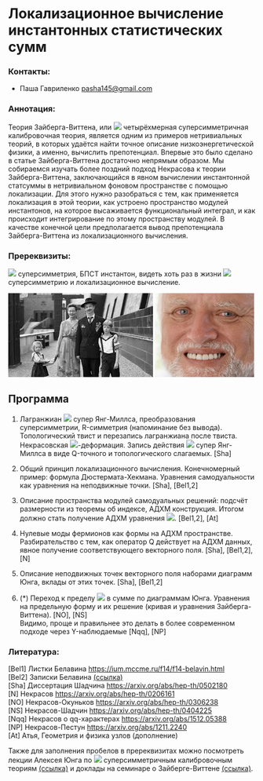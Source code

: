 # Локализационное вычисление инстантонных статистических сумм

### Контакты:
* Паша Гавриленко <pasha145@gmail.com>

### Аннотация:
Теория Зайберга-Виттена, или <img src="https://render.githubusercontent.com/render/math?math=\mathcal N=2"> четырёхмерная суперсимметричная калибровочная теория, является одним из примеров нетривиальных теорий, в которых удаётся найти точное описание низкоэнергетической физики, а именно, вычислить препотенциал. Впервые это было сделано в статье Зайберга-Виттена достаточно непрямым образом. Мы собираемся изучать более поздний подход Некрасова к теории Зайберга-Виттена, заключающийся в явном вычислении инстантонной статсуммы в нетривиальном фоновом пространстве с помощью локализации. Для этого нужно разобраться с тем, как применяется локализация в этой теории, как устроено пространство модулей инстантонов, на которое высаживается функциональный интеграл, и как происходит интегрирование по этому пространству модулей. В качестве конечной цели предполагается вывод препотенциала Зайберга-Виттена из локализационного вычисления.

### Пререквизиты:
<img src="https://render.githubusercontent.com/render/math?math=\mathcal N=1"> суперсимметрия, БПСТ инстантон, видеть хоть раз в жизни <img src="https://render.githubusercontent.com/render/math?math=\mathcal N=2"> суперсимметрию и локализационное вычисление.

<img src="./02.jpeg"> <img src="./03.jpg"> 

## Программа

1. Лагранжиан <img src="https://render.githubusercontent.com/render/math?math=\mathcal N=2"> супер Янг-Миллса, преобразования суперсимметрии, R-симметрия (напоминание без вывода). Топологический твист и перезапись лагранжиана после твиста. Некрасовская <img src="https://render.githubusercontent.com/render/math?math=\epsilon">-деформация. Запись действия <img src="https://render.githubusercontent.com/render/math?math=\mathcal N=2"> супер Янг-Миллса в виде Q-точного и топологического слагаемых.  [Sha]


2. Общий принцип локализационного вычисления. Конечномерный пример: формула Дюстермата-Хекмана. Уравнения самодуальности как уравнения на неподвижные точки. [Sha], [Bel1,2]


3. Описание пространства модулей самодуальных решений: подсчёт размерности из теоремы об индексе, АДХМ конструкция. Итогом должно стать получение АДХМ уравнения <img src="https://render.githubusercontent.com/render/math?math=[B_1,B_2]%2B IJ=0">. [Bel1,2], [At]


4. Нулевые моды фермионов как формы на АДХМ пространстве. Разбирательство с тем, как оператор Q действует на АДХМ данных, явное получение соответствующего векторного поля. [Sha], [Bel1,2], [N]


5. Описание неподвижных точек векторного поля наборами диаграмм Юнга, вклады от этих точек. [Sha], [Bel1,2]


6. (*) Переход к пределу <img src="https://render.githubusercontent.com/render/math?math=\epsilon_{1,2}\to 0"> в сумме по диаграммам Юнга. Уравнения на предельную форму и их решение (кривая и уравнения Зайберга-Виттена). [NO], [NS]  
Видимо, проще и правильнее это делать в более современном подходе через Y-наблюдаемые [Nqq], [NP]

### Литература:
[Bel1] Листки Белавина <https://ium.mccme.ru/f14/f14-belavin.html>  
[Bel2] Записки Белавина [(ссылка)](https://drive.google.com/drive/folders/1vmKhAjU9BCNihZgt9a8JO6E6I05OcHrO?usp=sharing)  
[Sha] Диссертация Шадчина <https://arxiv.org/abs/hep-th/0502180>  
[N] Некрасов <https://arxiv.org/abs/hep-th/0206161>  
[NO] Некрасов-Окуньков <https://arxiv.org/abs/hep-th/0306238>  
[NS] Некрасов-Шадчин <https://arxiv.org/abs/hep-th/0404225>  
[Nqq] Некрасов о qq-характерах <https://arxiv.org/abs/1512.05388>  
[NP] Некрасов-Пестун <https://arxiv.org/abs/1211.2240>  
[At] Атья, Геометрия и физика узлов (дополнение)

Также для заполнения пробелов в пререквизитах можно посмотреть лекции Алексея Юнга по <img src="https://render.githubusercontent.com/render/math?math=\mathcal N=1"> суперсимметричным калибровочным теориям [(ссылка)](https://www.youtube.com/playlist?list=PLLGkFbxve671KnoxbIn8FfXG1nyZDzY3x)
и доклады на семинаре о Зайберге-Виттене [(ссылка)](https://www.youtube.com/playlist?list=PLLGkFbxve670pVFdePaO-Ab96mp_ioqOk).
